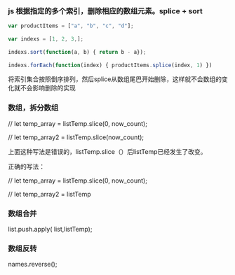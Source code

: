 ### js 根据指定的多个索引，删除相应的数组元素。splice + sort

```js
var productItems = ["a", "b", "c", "d"];
 
var indexs = [1, 2, 3,];
 
indexs.sort(function(a, b) { return b - a});
 
indexs.forEach(function(index) { productItems.splice(index, 1) })

```

 将索引集合按照倒序排列，然后splice从数组尾巴开始删除，这样就不会数组的变化就不会影响删除的实现 





### 数组，拆分数组



   //   let temp_array = listTemp.slice(0, now_count);

   //   let temp_array2 = listTemp.slice(now_count);

上面这种写法是错误的，listTemp.slice（）后listTemp已经发生了改变。

正确的写法：

   //   let temp_array = listTemp.slice(0, now_count);

   //   let temp_array2 = listTemp



### 数组合并

list.push.apply( list,listTemp);



### 数组反转

names.reverse();  